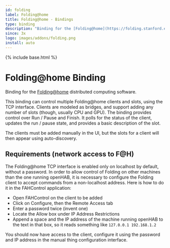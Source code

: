 ```yaml
---
id: folding
label: Folding@home
title: Folding@home - Bindings
type: binding
description: "Binding for the [Folding@home](https://folding.stanford.edu/) distributed computing software."
since: 3x
logo: images/addons/folding.png
install: auto
---
```


<!-- Attention authors: Do not edit directly. Please add your changes to the appropriate source repository -->

{% include base.html %}

# Folding@home Binding

Binding for the [Folding@home](https://folding.stanford.edu/) distributed computing software.

This binding can control multiple Folding@home clients and slots, using the TCP interface.
Clients are modeled as bridges, and support adding any number of slots (though, usually CPU and GPU).
The binding provides control over Run / Pause and Finish.
It polls for the status of the client, updates the run / pause state, and provides a basic description of the slot.

The clients must be added manually in the UI, but the slots for a client will then appear using auto-discovery.

## Requirements (network access to F@H)

The Folding@home TCP interface is enabled only on localhost by default, without a password.
In order to allow control of Folding on other machines than the one running openHAB, it is necessary to configure the Folding client to accept commands from a non-localhost address.
Here is how to do it in the FAHControl application:

- Open FAHControl on the client to be added
- Click on Configure, then the Remote Access tab
- Enter a password twice (invent one)
- Locate the Allow box under IP Address Restrictions
- Append a space and the IP address of the machine running openHAB to the text in that box, so it reads something like `127.0.0.1 192.168.1.2`

You should now have access to the client, configure it using the password and
IP address in the manual thing configuration interface.
